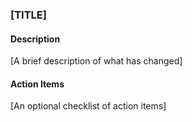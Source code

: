 ### [TITLE]

#### Description

[A brief description of what has changed]

#### Action Items

[An optional checklist of action items]
